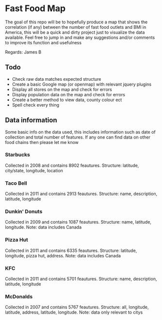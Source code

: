 # Fast Food Map

The goal of this repo will be to hopefully produce a map that shows the correlation (if any) between the number of fast food outlets and BMI in America, this will be a quick and dirty project just to visualize the data available. Feel free to jump in and make any suggestions and/or comments to improve its function and usefulness

Regards: James B

## Todo

* Check raw data matches expected structure
* Create a basic Google map (or openmap) with relevant jquery plugins
* Display all stores on the map and check for errors
* Display population data on the map and check for errors
* Create a better method to view data, county colour ect
* Spell check every thing

## Data information

Some basic info on the data used,  this includes information such as date of collection and total number of features. If any one can find data on other food chains then please let me know

### Starbucks

Collected in 2008 and contains 8902 feautures. Structure: latitude, city/state, longitude, location

### Taco Bell

Collected in 2011 and contains 2913 feautures. Structure: name, description, latitude, longitude

### Dunkin' Donuts

Collected in 2009 and contains 1087 feautures. Structure: name, latitude, longitude. Note: data includes Canada

### Pizza Hut

Collected in 2011 and contains 6335 feautures. Structure: latitude, longitude, pizza hut, address. Note: data includes Canada

### KFC

Collected in 2011 and contains 5701 feautures. Structure: name, description, latitude, longitude

### McDonalds

Collected in 2007 and contains 5767 feautures. Structure: all, longitude, latitude, address, latitude, longitude. Note: data only relevant to citys
